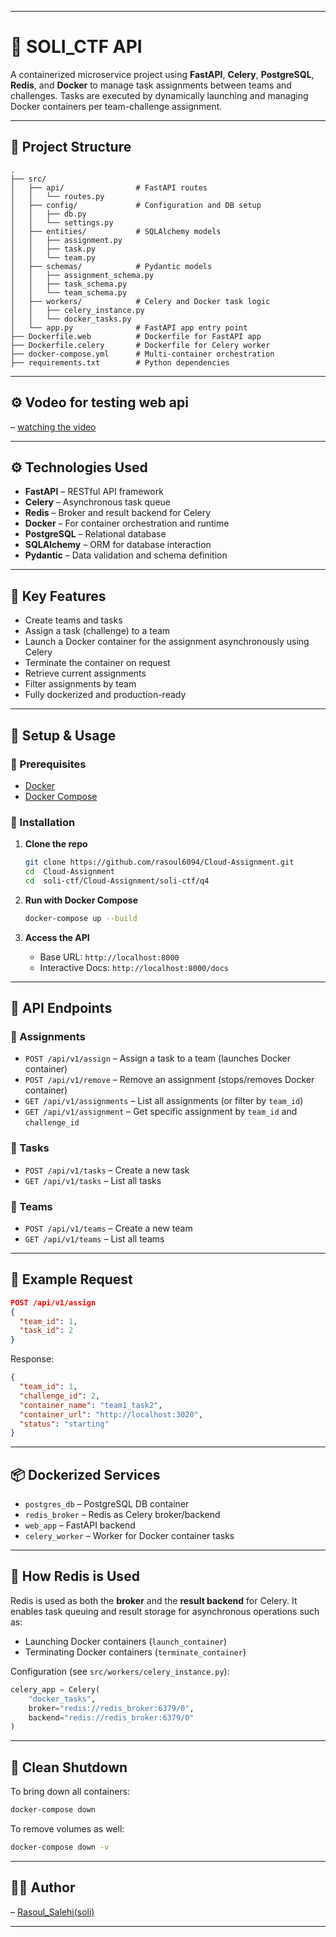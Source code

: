 
---

# 🚀 SOLI_CTF API

A containerized microservice project using **FastAPI**, **Celery**, **PostgreSQL**, **Redis**, and **Docker** to manage task assignments between teams and challenges. Tasks are executed by dynamically launching and managing Docker containers per team-challenge assignment.

---

## 📁 Project Structure

```
.
├── src/
│   ├── api/                # FastAPI routes
│   │   └── routes.py
│   ├── config/             # Configuration and DB setup
│   │   ├── db.py
│   │   └── settings.py
│   ├── entities/           # SQLAlchemy models
│   │   ├── assignment.py
│   │   ├── task.py
│   │   └── team.py
│   ├── schemas/            # Pydantic models
│   │   ├── assignment_schema.py
│   │   ├── task_schema.py
│   │   └── team_schema.py
│   ├── workers/            # Celery and Docker task logic
│   │   ├── celery_instance.py
│   │   └── docker_tasks.py
│   └── app.py              # FastAPI app entry point
├── Dockerfile.web          # Dockerfile for FastAPI app
├── Dockerfile.celery       # Dockerfile for Celery worker
├── docker-compose.yml      # Multi-container orchestration
├── requirements.txt        # Python dependencies
```

---
## ⚙️ Vodeo for testing web api

 – [watching the video](https://iutbox.iut.ac.ir/index.php/s/yE4BQSB4Xw7N9rW)


---
## ⚙️ Technologies Used

* **FastAPI** – RESTful API framework
* **Celery** – Asynchronous task queue
* **Redis** – Broker and result backend for Celery
* **Docker** – For container orchestration and runtime
* **PostgreSQL** – Relational database
* **SQLAlchemy** – ORM for database interaction
* **Pydantic** – Data validation and schema definition

---

## 🧠 Key Features

* Create teams and tasks
* Assign a task (challenge) to a team
* Launch a Docker container for the assignment asynchronously using Celery
* Terminate the container on request
* Retrieve current assignments
* Filter assignments by team
* Fully dockerized and production-ready

---

## 🧰 Setup & Usage

### 🚨 Prerequisites

* [Docker](https://www.docker.com/)
* [Docker Compose](https://docs.docker.com/compose/)

### 🔧 Installation

1. **Clone the repo**

   ```bash
   git clone https://github.com/rasoul6094/Cloud-Assignment.git
   cd  Cloud-Assignment
   cd  soli-ctf/Cloud-Assignment/soli-ctf/q4
   ```

2. **Run with Docker Compose**

   ```bash
   docker-compose up --build
   ```

3. **Access the API**

   * Base URL: `http://localhost:8000`
   * Interactive Docs: `http://localhost:8000/docs`

---

## 🔄 API Endpoints

### 🔗 Assignments

* `POST /api/v1/assign` – Assign a task to a team (launches Docker container)
* `POST /api/v1/remove` – Remove an assignment (stops/removes Docker container)
* `GET /api/v1/assignments` – List all assignments (or filter by `team_id`)
* `GET /api/v1/assignment` – Get specific assignment by `team_id` and `challenge_id`

### 🔗 Tasks

* `POST /api/v1/tasks` – Create a new task
* `GET /api/v1/tasks` – List all tasks

### 🔗 Teams

* `POST /api/v1/teams` – Create a new team
* `GET /api/v1/teams` – List all teams

---

## 🧪 Example Request

```json
POST /api/v1/assign
{
  "team_id": 1,
  "task_id": 2
}
```

Response:

```json
{
  "team_id": 1,
  "challenge_id": 2,
  "container_name": "team1_task2",
  "container_url": "http://localhost:3020",
  "status": "starting"
}
```

---

## 📦 Dockerized Services

* `postgres_db` – PostgreSQL DB container
* `redis_broker` – Redis as Celery broker/backend
* `web_app` – FastAPI backend
* `celery_worker` – Worker for Docker container tasks

---

## 🧠 How Redis is Used

Redis is used as both the **broker** and the **result backend** for Celery. It enables task queuing and result storage for asynchronous operations such as:

* Launching Docker containers (`launch_container`)
* Terminating Docker containers (`terminate_container`)

Configuration (see `src/workers/celery_instance.py`):

```python
celery_app = Celery(
    "docker_tasks",
    broker="redis://redis_broker:6379/0",
    backend="redis://redis_broker:6379/0"
)
```

---

## 🧹 Clean Shutdown

To bring down all containers:

```bash
docker-compose down
```

To remove volumes as well:

```bash
docker-compose down -v
```


---

## 👨‍💻 Author

 – [Rasoul_Salehi(soli)](https://github.com/rasoul6094)

---


